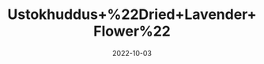 ---
title: 'Ustokhuddus+%22Dried+Lavender+Flower%22'
date: '2022-10-03' 
metatag: '' 
inventory: '0' 
draft: false 
# meta description 
shortDescripton: 'It+contains+vitamins+and+antioxidants+that+promote+good+skin+health+and+has+soothing+aroma.'
description: 'Herb'
longdescription: ''
featured: True
# product Price
price: '100.0'
# Product Short Description
shortDescription: 'It+contains+vitamins+and+antioxidants+that+promote+good+skin+health+and+has+soothing+aroma.'
productID: '63A20CF2-992A-ED11-9968-005056B3A416'
type: 'products'
category: 'Herb' 
thumnailproduct: 'https://eraconnect.blob.core.windows.net/product-images/aminsaddiquidawakhana/63A20CF2-992A-ED11-9968-005056B3A416.webp' 
images:
  - image: 'https://eraconnect.blob.core.windows.net/product-images/aminsaddiquidawakhana/63A20CF2-992A-ED11-9968-005056B3A416.webp'  
Variants:
---